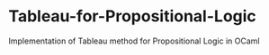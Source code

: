 # Tableau-for-Propositional-Logic
Implementation of Tableau method for Propositional Logic in OCaml
